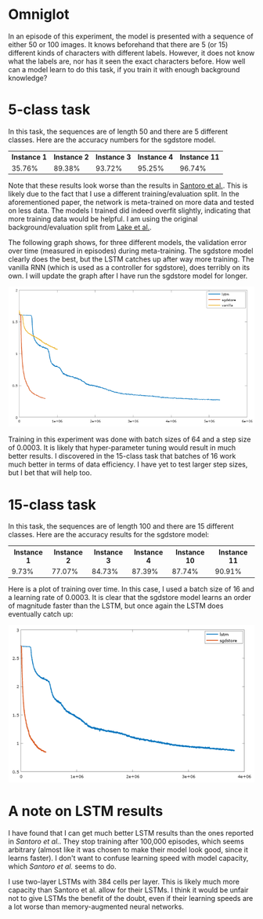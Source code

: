 # Omniglot

In an episode of this experiment, the model is presented with a sequence of either 50 or 100 images. It knows beforehand that there are 5 (or 15) different kinds of characters with different labels. However, it does not know what the labels are, nor has it seen the exact characters before. How well can a model learn to do this task, if you train it with enough background knowledge?

# 5-class task

In this task, the sequences are of length 50 and there are 5 different classes. Here are the accuracy numbers for the sgdstore model.

<table>
  <tr>
    <th>Instance 1</th>
    <th>Instance 2</th>
    <th>Instance 3</th>
    <th>Instance 4</th>
    <th>Instance 11</th>
  </tr>
  <tr>
    <td>35.76%</td>
    <td>89.38%</td>
    <td>93.72%</td>
    <td>95.25%</td>
    <td>96.74%</td>
  </tr>
</table>

Note that these results look worse than the results in [Santoro et al.](https://arxiv.org/abs/1605.06065). This is likely due to the fact that I use a different training/evaluation split. In the aforementioned paper, the network is meta-trained on more data and tested on less data. The models I trained did indeed overfit slightly, indicating that more training data would be helpful. I am using the original background/evaluation split from [Lake et al.](http://science.sciencemag.org/content/350/6266/1332).

The following graph shows, for three different models, the validation error over time (measured in episodes) during meta-training. The sgdstore model clearly does the best, but the LSTM catches up after way more training. The vanilla RNN (which is used as a controller for sgdstore), does terribly on its own. I will update the graph after I have run the sgdstore model for longer.

![Training plot](plot/plot.png)

Training in this experiment was done with batch sizes of 64 and a step size of 0.0003. It is likely that hyper-parameter tuning would result in much better results. I discovered in the 15-class task that batches of 16 work much better in terms of data efficiency. I have yet to test larger step sizes, but I bet that will help too.

# 15-class task

In this task, the sequences are of length 100 and there are 15 different classes. Here are the accuracy results for the sgdstore model:

<table>
  <tr>
    <th>Instance 1</th>
    <th>Instance 2</th>
    <th>Instance 3</th>
    <th>Instance 4</th>
    <th>Instance 10</th>
    <th>Instance 11</th>
  </tr>
  <tr>
    <td>9.73%</td>
    <td>77.07%</td>
    <td>84.73%</td>
    <td>87.39%</td>
    <td>87.74%</td>
    <td>90.91%</td>
  </tr>
</table>

Here is a plot of training over time. In this case, I used a batch size of 16 and a learning rate of 0.0003. It is clear that the sgdstore model learns an order of magnitude faster than the LSTM, but once again the LSTM does eventually catch up:

![Training plot](plot/plot15.png)

# A note on LSTM results

I have found that I can get much better LSTM results than the ones reported in *Santoro et al.*. They stop training after 100,000 episodes, which seems arbitrary (almost like it was chosen to make their model look good, since it learns faster). I don't want to confuse learning speed with model capacity, which *Santoro et al.* seems to do.

I use two-layer LSTMs with 384 cells per layer. This is likely much more capacity than Santoro et al. allow for their LSTMs. I think it would be unfair not to give LSTMs the benefit of the doubt, even if their learning speeds are a lot worse than memory-augmented neural networks.
